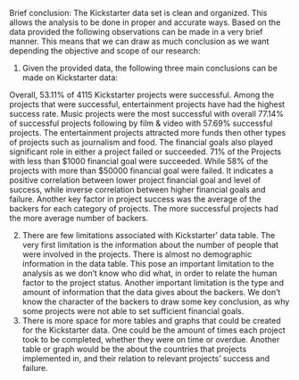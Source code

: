 Brief conclusion:
The Kickstarter data set is clean and organized. This allows the analysis to be done in proper and accurate ways. Based on the data provided the following observations can be made in a very brief manner. This means that we can draw as much conclusion as we want depending the objective and scope of our research:

1.	Given the provided data, the following three main conclusions can be made on Kickstarter data:

Overall, 53.11% of 4115 Kickstarter projects were successful. Among the projects that were successful, entertainment projects have had the highest success rate. Music projects were the most successful with overall 77.14% of successful projects following by film & video with 57.69% successful projects. 
The entertainment projects attracted more funds then other types of projects such as journalism and food. The financial goals also played significant role in either a project failed or succeeded. 71% of the Projects with less than $1000 financial goal were succeeded. While 58% of the projects with more than $50000 financial goal were failed. It indicates a positive correlation between lower project financial goal and level of success, while inverse correlation between higher financial goals and failure. 
Another key factor in project success was the average of the backers for each category of projects. The more successful projects had the more average number of backers. 

2.	There are few limitations associated with Kickstarter’ data table. The very first limitation is the information about the number of people that were involved in the projects. There is almost no demographic information in the data table. This pose an important limitation to the analysis as we don’t know who did what, in order to relate the human factor to the project status. 
Another important limitation is the type and amount of information that the data gives about the backers. We don’t know the character of the backers to draw some key conclusion, as why some projects were not able to set sufficient financial goals. 
3.	There is more space for more tables and graphs that could be created for the Kickstarter data. One could be the amount of times each project took to be completed, whether they were on time or overdue. Another table or graph would be the about the countries that projects implemented in, and their relation to relevant projects’ success and failure. 
